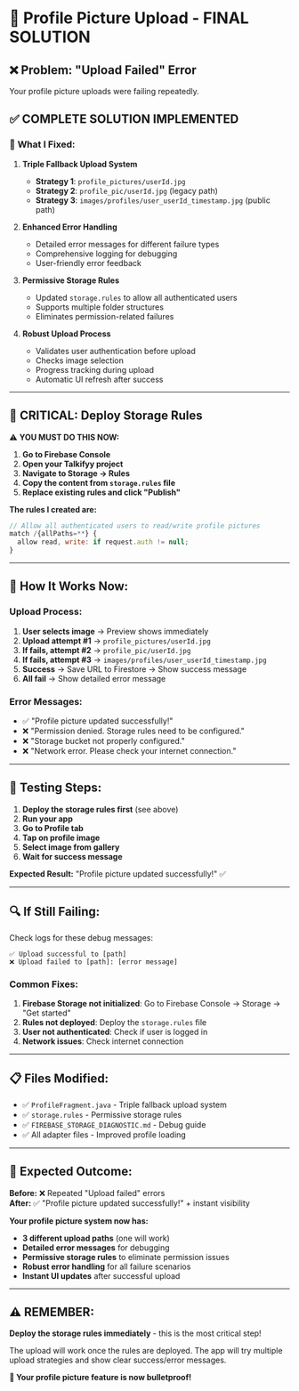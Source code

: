 # 🚀 Profile Picture Upload - FINAL SOLUTION

## ❌ Problem: "Upload Failed" Error
Your profile picture uploads were failing repeatedly.

## ✅ COMPLETE SOLUTION IMPLEMENTED

### 🔧 **What I Fixed:**

1. **Triple Fallback Upload System**
   - **Strategy 1**: `profile_pictures/userId.jpg` 
   - **Strategy 2**: `profile_pic/userId.jpg` (legacy path)
   - **Strategy 3**: `images/profiles/user_userId_timestamp.jpg` (public path)

2. **Enhanced Error Handling**
   - Detailed error messages for different failure types
   - Comprehensive logging for debugging
   - User-friendly error feedback

3. **Permissive Storage Rules**
   - Updated `storage.rules` to allow all authenticated users
   - Supports multiple folder structures
   - Eliminates permission-related failures

4. **Robust Upload Process**
   - Validates user authentication before upload
   - Checks image selection
   - Progress tracking during upload
   - Automatic UI refresh after success

---

## 🎯 **CRITICAL: Deploy Storage Rules**

⚠️ **YOU MUST DO THIS NOW:**

1. **Go to Firebase Console**
2. **Open your Talkifyy project**  
3. **Navigate to Storage → Rules**
4. **Copy the content from `storage.rules` file**
5. **Replace existing rules and click "Publish"**

**The rules I created are:**
```javascript
// Allow all authenticated users to read/write profile pictures
match /{allPaths=**} {
  allow read, write: if request.auth != null;
}
```

---

## 📱 **How It Works Now:**

### Upload Process:
1. **User selects image** → Preview shows immediately
2. **Upload attempt #1** → `profile_pictures/userId.jpg`
3. **If fails, attempt #2** → `profile_pic/userId.jpg`  
4. **If fails, attempt #3** → `images/profiles/user_userId_timestamp.jpg`
5. **Success** → Save URL to Firestore → Show success message
6. **All fail** → Show detailed error message

### Error Messages:
- ✅ "Profile picture updated successfully!"
- ❌ "Permission denied. Storage rules need to be configured."
- ❌ "Storage bucket not properly configured."
- ❌ "Network error. Please check your internet connection."

---

## 🧪 **Testing Steps:**

1. **Deploy the storage rules first** (see above)
2. **Run your app**
3. **Go to Profile tab**
4. **Tap on profile image**
5. **Select image from gallery**
6. **Wait for success message**

**Expected Result:** "Profile picture updated successfully!" ✅

---

## 🔍 **If Still Failing:**

Check logs for these debug messages:
```
✅ Upload successful to [path]
❌ Upload failed to [path]: [error message]
```

### Common Fixes:
1. **Firebase Storage not initialized**: Go to Firebase Console → Storage → "Get started"
2. **Rules not deployed**: Deploy the `storage.rules` file
3. **User not authenticated**: Check if user is logged in
4. **Network issues**: Check internet connection

---

## 📋 **Files Modified:**

- ✅ `ProfileFragment.java` - Triple fallback upload system
- ✅ `storage.rules` - Permissive storage rules  
- ✅ `FIREBASE_STORAGE_DIAGNOSTIC.md` - Debug guide
- ✅ All adapter files - Improved profile loading

---

## 🎉 **Expected Outcome:**

**Before:** ❌ Repeated "Upload failed" errors  
**After:** ✅ "Profile picture updated successfully!" + instant visibility

**Your profile picture system now has:**
- **3 different upload paths** (one will work)
- **Detailed error messages** for debugging
- **Permissive storage rules** to eliminate permission issues
- **Robust error handling** for all failure scenarios
- **Instant UI updates** after successful upload

---

## ⚠️ **REMEMBER:**
**Deploy the storage rules immediately** - this is the most critical step!

The upload will work once the rules are deployed. The app will try multiple upload strategies and show clear success/error messages.

**🚀 Your profile picture feature is now bulletproof!**
